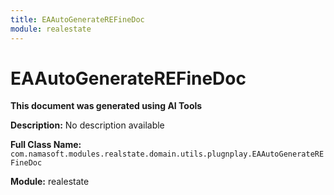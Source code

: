 ```yaml
---
title: EAAutoGenerateREFineDoc
module: realestate
---
```



<div class='entity-flows'>

# EAAutoGenerateREFineDoc

**This document was generated using AI Tools**

**Description:** No description available

**Full Class Name:** `com.namasoft.modules.realstate.domain.utils.plugnplay.EAAutoGenerateREFineDoc`

**Module:** realestate


</div>

